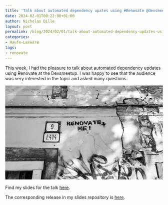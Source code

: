 ```yaml
---
title: 'Talk about automated dependency upates using #Renovate @devsmeetup'
date: 2024-02-01T00:22:00+01:00
author: Nicholas Dille
layout: post
permalink: /blog/2024/02/01/talk-about-automated-dependency-updates-using-renovate/
categories:
- Haufe-Lexware
tags:
- renovate
---
```

This week, I had the pleasure to talk about automated dependency updates using Renovate at the Devsmeetup. I was happy to see that the audience was very interested in the topic and asked many questions.

<img src="/media/2022/08/mark-de-jong-FQmwJSK0vB8-unsplash.jpg" style="object-fit: cover; object-position: center 60%; width: 100%; height: 300px;" />

<!--more-->

Find my slides for the talk [here](/slides/2024-01-31/Devsmeetup-Dependency-Updates.html).

The corresponding release in my slides repository is [here](https://github.com/nicholasdille/container-slides/releases/tag/20240131.1).